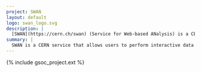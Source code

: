 ```yaml
---
project: SWAN
layout: default
logo: swan_logo.svg
description: |
  [SWAN](https://cern.ch/swan) (Service for Web-based ANalysis) is a CERN service that allows users to perform interactive data analysis in the cloud, in a "software as a service" model. It is built upon the widely-used Jupyter notebooks, allowing users to write - and run - their data analysis using only a web browser. By connecting to SWAN, users have immediate access to storage, software and computing resources (e.g. Spark clusters, HTCondor clusters, GPUs) that CERN provides, and that they need to do their analyses.
summary: |
  SWAN is a CERN service that allows users to perform interactive data analysis in the cloud, built upon the widely-used Jupyter notebooks and CERN technologies for storage and software access.
---
```


{% include gsoc_project.ext %}
